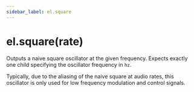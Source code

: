 ```yaml
---
sidebar_label: el.square
---
```


# el.square(rate)

Outputs a naive square oscillator at the given frequency. Expects exactly one child
specifying the oscillator frequency in `hz`.

Typically, due to the aliasing of the naive square at audio rates, this oscillator
is only used for low frequency modulation and control signals.
